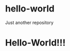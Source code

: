 # hello-world
Just another repository
<!DOCTYPE html>
<html lang="en">
<head>
    <meta charset="UTF-8">
    <meta http-equiv="X-UA-Compatible" content="IE=edge">
    <meta name="viewport" content="width=device-width, initial-scale=1.0">
    <title>Hello-World</title>
</head>
<body>
  <h1>Hello-World!!!</h1>
  
  
  
</body>
</html>
